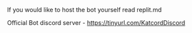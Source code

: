 If you would like to host the bot yourself read replit.md

Official Bot discord server - https://tinyurl.com/KatcordDiscord
